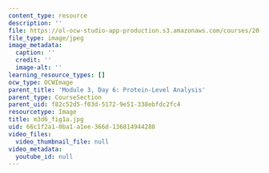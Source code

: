 ```yaml
---
content_type: resource
description: ''
file: https://ol-ocw-studio-app-production.s3.amazonaws.com/courses/20-109-laboratory-fundamentals-in-biological-engineering-spring-2010/66c1f2a10ba1a1ee366d136814944288_m3d6_fig1a.jpg
file_type: image/jpeg
image_metadata:
  caption: ''
  credit: ''
  image-alt: ''
learning_resource_types: []
ocw_type: OCWImage
parent_title: 'Module 3, Day 6: Protein-Level Analysis'
parent_type: CourseSection
parent_uid: f82c52d5-f03d-5172-9e51-338ebfdc2fc4
resourcetype: Image
title: m3d6_fig1a.jpg
uid: 66c1f2a1-0ba1-a1ee-366d-136814944288
video_files:
  video_thumbnail_file: null
video_metadata:
  youtube_id: null
---
```

